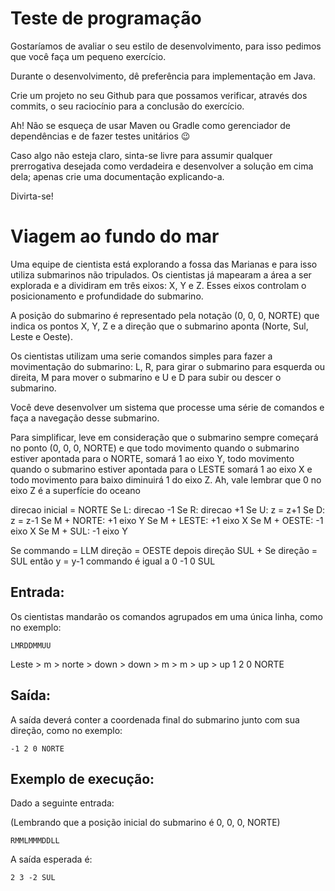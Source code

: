 # Teste de programação

Gostaríamos de avaliar o seu estilo de desenvolvimento, para isso pedimos que você faça um pequeno exercício. 

Durante o desenvolvimento, dê preferência para implementação em Java.

Crie um projeto no seu Github para que possamos verificar, através dos commits, o seu raciocínio para a conclusão do exercício.

Ah! Não se esqueça de usar Maven ou Gradle como gerenciador de dependências e de fazer testes unitários :wink:

Caso algo não esteja claro, sinta-se livre para assumir qualquer prerrogativa desejada como verdadeira e desenvolver a solução em cima dela; apenas crie uma documentação explicando-a.

Divirta-se!

# Viagem ao fundo do mar 


Uma equipe de cientista está explorando a fossa das Marianas e para isso utiliza submarinos não tripulados. Os cientistas já mapearam a área a ser explorada e a dividiram em três eixos: X, Y e Z. Esses eixos controlam o posicionamento e profundidade do submarino.

A posição do submarino é representado pela notação (0, 0, 0, NORTE) que indica os pontos X, Y, Z e a direção que o submarino aponta (Norte, Sul, Leste e Oeste).

Os cientistas utilizam uma serie comandos simples para fazer a movimentação do submarino: L, R, para girar o submarino para esquerda ou direita, M para mover o submarino e U e D para subir ou descer o submarino.

Você deve desenvolver um sistema que processe uma série de comandos e faça a navegação desse submarino.

Para simplificar, leve em consideração que o submarino sempre começará no ponto (0, 0, 0, NORTE) e que todo movimento quando o submarino estiver apontada para o NORTE, somará 1 ao eixo Y, todo movimento quando o submarino estiver apontada para o LESTE somará 1 ao eixo X e todo movimento para baixo diminuirá 1 do eixo Z. Ah, vale lembrar que 0 no eixo Z é a superfície do oceano

direcao inicial = NORTE
Se L: direcao -1
Se R: direcao +1
Se U: z = z+1
Se D: z = z-1
Se M + NORTE: +1 eixo Y
Se M + LESTE: +1 eixo X
Se M + OESTE: -1 eixo X
Se M + SUL: -1 eixo Y

Se commando = LLM
direção = OESTE depois direção SUL + Se direção = SUL então y = y-1 
commando é igual a 0 -1 0 SUL


## Entrada:

Os cientistas mandarão os comandos agrupados em uma única linha, como no exemplo:
```
LMRDDMMUU
```
Leste > m > norte > down > down > m > m > up > up
1 2 0 NORTE

## Saída:

A saída deverá conter a coordenada final do submarino junto com sua direção, como no exemplo:

```
-1 2 0 NORTE
```


## Exemplo de execução:


Dado a seguinte entrada:

(Lembrando que a posição inicial do submarino é 0, 0, 0, NORTE)
```
RMMLMMMDDLL
```

A saída esperada é:
```
2 3 -2 SUL
```
